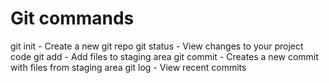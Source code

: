 # Git commands

git init - Create a new git repo
git status - View changes to your project code
git add - Add files to staging area
git commit - Creates a new commit with files from staging area
git log - View recent commits
